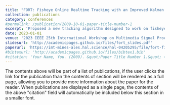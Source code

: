 ```yaml
---
title: "FORT: Fisheye Online Realtime Tracking with an Improved Kalman Filter"
collection: publications
category: conferences
#permalink: /publication/2009-10-01-paper-title-number-1
excerpt: 'Proposed a new tracking algorithm designed to work on fisheye camera videos. Outperformed the state-of-the-art on fisheye videos by over 2% while being twice as fast.'
date: 2023-01-01
venue: '2023 IEEE 25th International Workshop on Multimedia Signal Processing (MMSP)'
slidesurl: 'http://academicpages.github.io/files/fort_slides.pdf'
paperurl: 'https://imt-mines-ales.hal.science/hal-04205295/file/fort-fisheye-online-realtime-tracking.pdf'
#bibtexurl: 'http://academicpages.github.io/files/bibtex1.bib'
#citation: 'Your Name, You. (2009). &quot;Paper Title Number 1.&quot; <i>Journal 1</i>. 1(1).'
---
```

The contents above will be part of a list of publications, if the user clicks the link for the publication than the contents of section will be rendered as a full page, allowing you to provide more information about the paper for the reader. When publications are displayed as a single page, the contents of the above "citation" field will automatically be included below this section in a smaller font.
